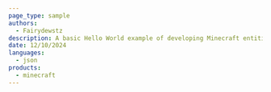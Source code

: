 ```yaml
---
page_type: sample
authors:
  - Fairydewstz
description: A basic Hello World example of developing Minecraft entities using data-driven APIs and a build process.
date: 12/10/2024
languages:
  - json
products:
  - minecraft
---
```

